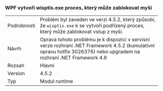 ### <a name="wpf-spawns-a-wisptisexe-process-which-can-freeze-the-mouse"></a>WPF vytvoří wisptis.exe proces, který může zablokovat myši

|   |   |
|---|---|
|Podrobnosti|Problém byl zaveden ve verzi 4.5.2, který způsobí, že <code>wisptis.exe</code> k se vytvoří podřízený proces, který může zablokovat vstup z myši.|
|Návrh|Oprava tohoto problému je k dispozici v servisní verze rozhraní .NET Framework 4.5.2 (kumulativní opravu hotfix 3026376) nebo upgradem na rozhraní .NET Framework 4.6|
|Rozsah|Hlavní|
|Version|4.5.2|
|Typ|Modul runtime|

